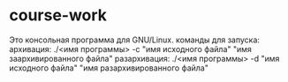 # course-work

Это консольная программа для GNU/Linux.
команды для запуска:
архивация: ./<имя программы> -c "имя исходного файла" "имя заархивированного файла"
разархивация: ./<имя программы> -d "имя исходного файла" "имя разархивированного файла"
